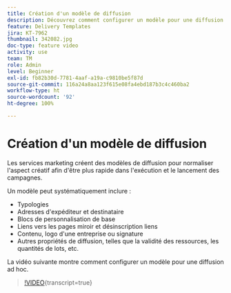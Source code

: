 ```yaml
---
title: Création d'un modèle de diffusion
description: Découvrez comment configurer un modèle pour une diffusion ad hoc.
feature: Delivery Templates
jira: KT-7962
thumbnail: 342082.jpg
doc-type: feature video
activity: use
team: TM
role: Admin
level: Beginner
exl-id: fb82b30d-7781-4aaf-a19a-c9810be5f87d
source-git-commit: 116a24a8aa123f615e08fa4ebd187b3c4c460ba2
workflow-type: ht
source-wordcount: '92'
ht-degree: 100%

---
```


# Création d&#39;un modèle de diffusion

Les services marketing créent des modèles de diffusion pour normaliser l&#39;aspect créatif afin d&#39;être plus rapide dans l&#39;exécution et le lancement des campagnes.

Un modèle peut systématiquement inclure :

* Typologies
* Adresses d&#39;expéditeur et destinataire
* Blocs de personnalisation de base
* Liens vers les pages miroir et désinscription liens
* Contenu, logo d&#39;une entreprise ou signature
* Autres propriétés de diffusion, telles que la validité des ressources, les quantités de lots, etc.

La vidéo suivante montre comment configurer un modèle pour une diffusion ad hoc.

>[!VIDEO](https://video.tv.adobe.com/v/342082?quality=12&learn=on){transcript=true}
